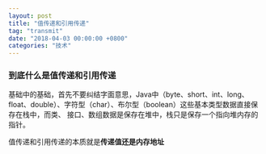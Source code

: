 ```yaml
---
layout: post
title: "值传递和引用传递"
tag: "transmit"
date: "2018-04-03 00:00:00 +0800"
categories: "技术"
---
```


### 到底什么是值传递和引用传递  


基础中的基础，首先不要纠结字面意思，Java中（byte、short、int、long、float、double）、字符型（char）、布尔型（boolean）这些基本类型数据直接保存在栈中，而类、
接口、数组数据是保存在堆中，栈只是保存一个指向堆内存的指针。  

<!--more-->

值传递和引用传递的本质就是**传递值还是内存地址**
